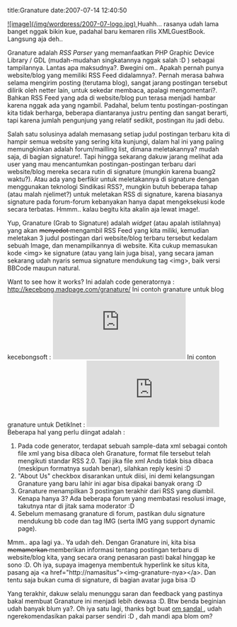 title:Granature
date:2007-07-14 12:40:50

<a href="http://kecebong.madpage.com/granature/">
 ![image](/img/wordpress/2007-07-logo.jpg)
</a>
Huahh... rasanya udah lama banget nggak bikin kue, padahal baru kemaren rilis XMLGuestBook. Langsung aja deh..

Granature adalah
<em>
 RSS Parser
</em>
yang memanfaatkan PHP Graphic Device Library / GDL (mudah-mudahan singkatannya nggak salah :D ) sebagai tampilannya. Lantas apa maksudnya?. Bwegini om.. Apakah pernah punya website/blog yang memiliki RSS Feed didalamnya?. Pernah merasa bahwa selama mengirim posting (terutama blog), sangat jarang postingan tersebut dilirik oleh netter lain, untuk sekedar membaca, apalagi mengomentari?. Bahkan RSS Feed yang ada di website/blog pun terasa menjadi hambar karena nggak ada yang ngambil. Padahal, belum tentu postingan-postingan kita tidak berharga, beberapa diantaranya justru penting dan sangat berarti, tapi karena jumlah pengunjung yang relatif sedikit, postingan itu jadi debu.

Salah satu solusinya adalah memasang setiap judul postingan terbaru kita di hampir semua website yang sering kita kunjungi, dalam hal ini yang paling memungkinkan adalah forum/mailling list, dimana meletakannya? mudah saja, di bagian signature!. Tapi hingga sekarang dakuw jarang melihat ada user yang mau mencantumkan postingan-postingan terbaru dari website/blog mereka secara rutin di signature (mungkin karena buang2 waktu?). Atau ada yang berfikir untuk meletakannya di signature dengan menggunakan teknologi Sindikasi RSS?, mungkin butuh beberapa tahap (atau malah njelimet?) untuk meletakan RSS di signature, karena biasanya signature pada forum-forum kebanyakan hanya dapat mengeksekusi kode secara terbatas. Hmmm.. kalau begitu kita akalin aja lewat image!.

Yup, Granature (Grab to Signature) adalah
<em>
 widget
</em>
(atau apalah istilahnya) yang akan
<s>
 menyedot
</s>
mengambil RSS Feed yang kita miliki, kemudian meletakan 3 judul postingan dari website/blog terbaru tersebut kedalam sebuah Image, dan menampilkannya di website. Kita cukup memasukan kode &lt;img&gt; ke signature (atau yang lain juga bisa), yang secara jaman sekarang udah nyaris semua signature mendukung tag &lt;img&gt;, baik versi BBCode maupun natural.

Want to see how it works? Ini adalah code generatornya :
<a href="http://kecebong.madpage.com/granature/">
 http://kecebong.madpage.com/granature/
</a>
Ini contoh granature untuk blog kecebongsoft :
![image](http://kecebong.madpage.com/granature/granature.php?title=Blog,%20Portfolios,%20Creativity&amp;rss=http://kecebongsoft.wordpress.com/feed/&amp;home=http://kecebongsoft.wordpress.com&amp;note=1)
Ini conton granature untuk DetikInet :
![image](http://kecebong.madpage.com/granature/granature.php?title=News%20by%20DetikInet&amp;rss=http://www.detikinet.com/index.php/feed&amp;home=http://www.detikinet.com&amp;note=1)
Beberapa hal yang perlu diingat adalah :
<ol>
 <li>
  Pada code generator, terdapat sebuah sample-data xml sebagai contoh file xml yang bisa dibaca oleh Granature, format file tersebut telah mengikuti standar RSS 2.0. Tapi jika file xml Anda tidak bisa dibaca (meskipun formatnya sudah benar), silahkan reply kesini :D
 </li>
 <li>
  "About Us" checkbox disarankan untuk diisi, ini demi kelangsungan Granature yang baru lahir ini agar bisa dipakai banyak orang :D
 </li>
 <li>
  Granature menampilkan 3 postingan terakhir dari RSS yang diambil. Kenapa hanya 3? Ada beberapa forum yang membatasi resolusi image, takutnya ntar di jitak sama moderator :D
 </li>
 <li>
  Sebelum memasang granature di forum, pastikan dulu signature mendukung bb code dan tag IMG (serta IMG yang support dynamic page).
 </li>
</ol>
Mmm.. apa lagi ya.. Ya udah deh. Dengan Granature ini, kita bisa
<s>
 memamerkan
</s>
memberikan informasi tentang postingan terbaru di website/blog kita, yang secara orang penasaran pasti bakal hinggap ke sono :D. Oh iya, supaya imagenya membentuk hyperlink ke situs kita, pasang aja &lt;a  href="http://namasitus"&gt;&lt;img-granature-nya&gt;&lt;/a&gt;. Dan tentu saja bukan cuma di signature, di bagian avatar juga bisa :D

Yang terakhir, dakuw selalu menunggu saran dan feedback yang pastinya bakal membuat Granature ini menjadi lebih dewasa :D. Btw benda beginian udah banyak blum ya?. Oh iya satu lagi, thanks bgt buat
<a href="the.sandalian.com">
 om sandal
</a>
, udah ngerekomendasikan pakai parser sendiri :D , dah mandi apa blom om?
